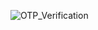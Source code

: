 ![OTP_Verification](https://github.com/user-attachments/assets/0ddd44cd-ffc1-4c37-92c8-711e629a360b)

